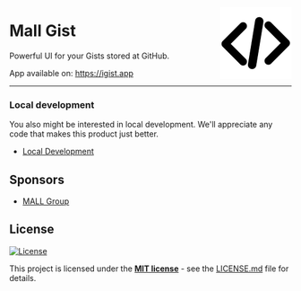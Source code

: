 <img src="/src/statics/icons/favicon-128x128.png" alt="logo" width="128" height="128" align="right"
 />

# Mall Gist
Powerful UI for your Gists stored at GitHub.

App available on: https://igist.app

---

### Local development
You also might be interested in local development. We'll appreciate any code that makes this product just better.

 - [Local Development](/docs/development.md)

## Sponsors
 - [MALL Group](http://www.mallgroup.com)

## License
[![License](http://img.shields.io/:license-mit-blue.svg?style=flat-square)](http://badges.mit-license.org)

This project is licensed under the **[MIT license](http://opensource.org/licenses/mit-license.php)** - see the [LICENSE.md](/LICENSE.md) file for details.
